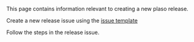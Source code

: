 This page contains information relevant to creating a new plaso release.

Create a new release issue using the [issue template](https://github.com/log2timeline/plaso/issues/new?template=release.md&title=Release%20plaso%20VERSION)

Follow the steps in the release issue.
